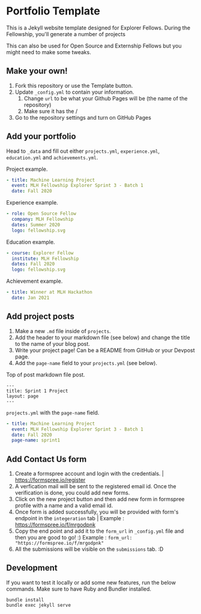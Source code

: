 # Portfolio Template

This is a Jekyll website template designed for Explorer Fellows. During the Fellowship, you'll generate a number of projects 

This can also be used for Open Source and Externship Fellows but you might need to make some tweaks.

## Make your own!

1. Fork this repository or use the Template button.
2. Update `_config.yml` to contain your information.
    1. Change `url` to be what your Github Pages will be (the name of the repository)
    2. Make sure it has the /
3. Go to the repository settings and turn on GitHub Pages

## Add your portfolio

Head to `_data` and fill out either `projects.yml`, `experience.yml`, `education.yml` and `achievements.yml`.

Project example.
```yaml
- title: Machine Learning Project
  event: MLH Fellowship Explorer Sprint 3 - Batch 1
  date: Fall 2020
```

Experience example.
```yaml
- role: Open Source Fellow
  company: MLH Fellowship
  dates: Summer 2020
  logo: fellowship.svg
```

Education example.
```yaml
- course: Explorer Fellow
  institute: MLH Fellowship
  dates: Fall 2020
  logo: fellowship.svg
```

Achievement example.
```yaml
- title: Winner at MLH Hackathon
  date: Jan 2021
```

## Add project posts

1. Make a new `.md` file inside of `projects`.
2. Add the header to your markdown file (see below) and change the title to the name of your blog post.
3. Write your project page! Can be a README from GitHub or your Devpost page.
4. Add the `page-name` field to your `projects.yml` (see below).

Top of post markdown file post.
```
---
title: Sprint 1 Project
layout: page
---
```

`projects.yml` with the `page-name` field.

```yaml
- title: Machine Learning Project
  event: MLH Fellowship Explorer Sprint 3 - Batch 1
  date: Fall 2020
  page-name: sprint1
```
## Add Contact Us form

1. Create a formspree account and login with the credentials. | https://formspree.io/register
2. A verfication mail will be sent to the registered email id. Once the verification is done, you could add new forms.
3. Click on the new project button and then add new form in formspree profile with a name and a valid email id.
4. Once form is added successfully, you will be provided with form's endpoint in the `integeration` tab | 
    Example : https://formspree.io/f/mrgodpnk
5. Copy the end point and add it to the `form_url` in `_config.yml` file and then you are good to go! :)
    Example : `form_url: "https://formspree.io/f/mrgodpnk"`
6. All the submissions will be visible on the `submissions` tab. :D

## Development

If you want to test it locally or add some new features, run the below commands. Make sure to have Ruby and Bundler installed.

```
bundle install
bundle exec jekyll serve
```
